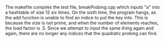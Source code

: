 The makefile compiles the test file, breakProbing.cpp which inputs "a" into a hashtable of size 12
six times. On the sixth time, the program hangs, as the add function is unable to find an indice 
to put the key into. This is because the size is not prime, and when the number of elements reaches,
the load factor is .5. Since we attempt to input the same thing again and again, there are no longer
any indices that the quadratic probing can find.